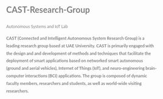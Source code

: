 # CAST-Research-Group
Autonomous Systems and IoT Lab 


<!DOCTYPE html>
<html lang="en">
<head>
  <style>
  body {
      font: 400 11px Lato, sans-serif;
      line-height: 1.8;
      color: #818181;
  }
 
  </style>
  
</head>

<b> CAST (Connected and Intelligent Autonomous System Research Group) is a leading research group based at UAE University. CAST is primarily engaged with the design and and development of methods and techniques that facilitate the deployment of smart applications based on networked smart autonomous (ground and aerial vehicles), Internet of Things (IoT), and neuro-engineering brain-computer interactions (BCI) applications. The group is composed of dynamic faculty members, researchers and students, as well as world-wide visiting researchers.</b>


  

